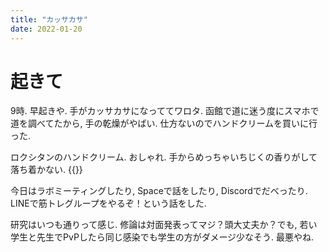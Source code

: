 ```yaml
---
title: "カッサカサ"
date: 2022-01-20
---
```


# 起きて
9時. 早起きや. 手がカッサカサになっててワロタ. 函館で道に迷う度にスマホで道を調べてたから, 手の乾燥がやばい. 仕方ないのでハンドクリームを買いに行った.

ロクシタンのハンドクリーム. おしゃれ. 手からめっちゃいちじくの香りがして落ち着かない.
{{<tweet user="dango_bot" id="1484044284546666505">}}

今日はラボミーティングしたり, Spaceで話をしたり, Discordでだべったり. LINEで筋トレグループをやるぞ！という話をした.

研究はいつも通りって感じ. 修論は対面発表ってマジ？頭大丈夫か？でも, 若い学生と先生でPvPしたら同じ感染でも学生の方がダメージ少なそう. 最悪やね.
